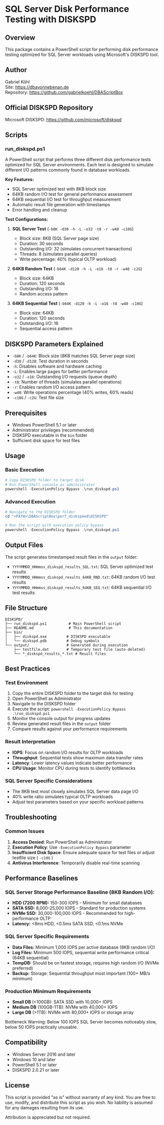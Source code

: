 # SQL Server Disk Performance Testing with DISKSPD

## Overview

This package contains a PowerShell script for performing disk performance testing optimized for SQL Server workloads using Microsoft's DISKSPD tool.

## Author

Gabriel Köhl  
Site: https://dbavonnebenan.de  
Repository: https://github.com/gabrielkoehl/DBAScriptBox

## Official DISKSPD Repository

Microsoft DISKSPD: https://github.com/microsoft/diskspd

## Scripts

### run_diskspd.ps1

A PowerShell script that performs three different disk performance tests optimized for SQL Server environments. Each test is designed to simulate different I/O patterns commonly found in database workloads.

**Key Features:**
- SQL Server optimized test with 8KB block size
- 64KB random I/O test for general performance assessment
- 64KB sequential I/O test for throughput measurement
- Automatic result file generation with timestamps
- Error handling and cleanup

**Test Configurations:**

1. **SQL Server Test** (`-b8K -d30 -h -L -o32 -t8 -r -w40 -c10G`)
   - Block size: 8KB (SQL Server page size)
   - Duration: 30 seconds
   - Outstanding I/O: 32 (simulates concurrent transactions)
   - Threads: 8 (simulates parallel queries)
   - Write percentage: 40% (typical OLTP workload)

2. **64KB Random Test** (`-b64K -d120 -h -L -o16 -t8 -r -w40 -c2G`)
   - Block size: 64KB
   - Duration: 120 seconds
   - Outstanding I/O: 16
   - Random access pattern

3. **64KB Sequential Test** (`-b64K -d120 -h -L -o16 -t8 -w40 -c10G`)
   - Block size: 64KB
   - Duration: 120 seconds
   - Outstanding I/O: 16
   - Sequential access pattern

## DISKSPD Parameters Explained

- `-b8K` / `-b64K`: Block size (8KB matches SQL Server page size)
- `-d30` / `-d120`: Test duration in seconds
- `-h`: Disables software and hardware caching
- `-L`: Enables large pages for better performance
- `-o32` / `-o16`: Outstanding I/O requests (queue depth)
- `-t8`: Number of threads (simulates parallel operations)
- `-r`: Enables random I/O access pattern
- `-w40`: Write operations percentage (40% writes, 60% reads)
- `-c10G` / `-c2G`: Test file size

## Prerequisites

- Windows PowerShell 5.1 or later
- Administrator privileges (recommended)
- DISKSPD executable in the `bin` folder
- Sufficient disk space for test files

## Usage

### Basic Execution

```powershell
# Copy DISKSPD folder to target disk
# Run PowerShell console as administrator
powershell -ExecutionPolicy Bypass .\run_diskspd.ps1
```

### Advanced Execution

```powershell
# Navigate to the DISKSPD folder
cd "<PATH>\DBAScriptBox\perf_diskspeed\DISKSPD"

# Run the script with execution policy bypass
powershell -ExecutionPolicy Bypass .\run_diskspd.ps1
```

## Output Files

The script generates timestamped result files in the `output` folder:

- `YYYYMMDD_HHmmss_diskspd_results_SQL.txt`: SQL Server optimized test results
- `YYYYMMDD_HHmmss_diskspd_results_64KB_RND.txt`: 64KB random I/O test results
- `YYYYMMDD_HHmmss_diskspd_results_64KB_SEQ.txt`: 64KB sequential I/O test results

## File Structure

```
DISKSPD/
├── run_diskspd.ps1          # Main PowerShell script
├── README.md                # This documentation
├── bin/
│   ├── diskspd.exe         # DISKSPD executable
│   └── diskspd.pdb         # Debug symbols
└── output/                 # Generated during execution
    ├── testfile.dat        # Temporary test file (auto-deleted)
    └── *_diskspd_results_*.txt # Result files
```

## Best Practices

### Test Environment

1. Copy the entire DISKSPD folder to the target disk for testing
2. Open PowerShell as Administrator
3. Navigate to the DISKSPD folder
4. Execute the script: `powershell -ExecutionPolicy Bypass .\run_diskspd.ps1`
5. Monitor the console output for progress updates
6. Review generated result files in the `output` folder
7. Compare results against your performance requirements

### Result Interpretation

- **IOPS**: Focus on random I/O results for OLTP workloads
- **Throughput**: Sequential tests show maximum data transfer rates
- **Latency**: Lower latency values indicate better performance
- **CPU Usage**: Monitor CPU during tests to identify bottlenecks

### SQL Server Specific Considerations

- The 8KB test most closely simulates SQL Server data page I/O
- 40% write ratio simulates typical OLTP workloads
- Adjust test parameters based on your specific workload patterns

## Troubleshooting

### Common Issues

1. **Access Denied**: Run PowerShell as Administrator
2. **Execution Policy**: Use `-ExecutionPolicy Bypass` parameter
3. **Insufficient Disk Space**: Ensure adequate space for test files or adjust testfile size ( `-c10G` )
4. **Antivirus Interference**: Temporarily disable real-time scanning

## Performance Baselines

### SQL Server Storage Performance Baseline (8KB Random I/O):

- **HDD (7200 RPM):** 150-300 IOPS - Minimum for small databases
- **SATA SSD:** 8,000-25,000 IOPS - Standard for production systems
- **NVMe SSD:** 30,000-100,000 IOPS - Recommended for high-performance OLTP
- **Latency:** <8ms HDD, <0.5ms SATA SSD, <0.1ms NVMe

### SQL Server Specific Requirements

- **Data Files:** Minimum 1,000 IOPS per active database (8KB random I/O)
- **Log Files:** Minimum 500 IOPS, sequential write performance critical (64KB sequential)
- **TempDB:** Should be on fastest storage, requires high random I/O (NVMe preferred)
- **Backup:** Storage: Sequential throughput most important (100+ MB/s minimum)

### Production Minimum Requirements

- **Small DB** (<100GB): SATA SSD with 10,000+ IOPS
- **Medium DB** (100GB-1TB): NVMe with 40,000+ IOPS
- **Large DB** (>1TB): NVMe with 80,000+ IOPS or storage array

Bottleneck Warning: Below 100 IOPS SQL Server becomes noticeably slow, below 50 IOPS practically unusable.

## Compatibility

- Windows Server 2016 and later
- Windows 10 and later
- PowerShell 5.1 or later
- DISKSPD 2.0.21 or later

## License

This script is provided "as is" without warranty of any kind. You are free to use, modify, and distribute this script as you wish. No liability is assumed for any damages resulting from its use.

Attribution is appreciated but not required.